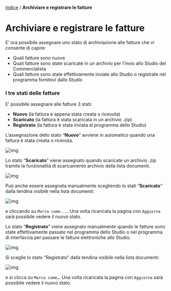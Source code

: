 [Indice](index.html) / **Archiviare e registrare le fatture**

# Archiviare e registrare le fatture

E’ ora possibile assegnare uno stato di archiviazione alle fatture che vi consente di capire:

- Quali fatture sono nuove
- Quali fatture sono state scaricate in un archivio per l’invio allo Studio del Commercialista
- Quali fatture sono state effettivamente inviate allo Studio o registrate nel programma fornitovi dallo Studio

### I tre stati delle fatture

E’ possibile assegnare alle fatture 3 stati:

- **Nuovo** (la fattura è appena stata creata o ricevuta)
- **Scaricato** (la fattura è stata scaricata in un archivio .zip)
- **Registrato** (la fattura è stata inviata al programma dello Studio)

L’assegnazione dello stato “**Nuovo**” avviene in automatico quando una fattura è stata creata o ricevuta.

![img](https://quovai.github.io/images/archivio-001.png)

Lo stato “**Scaricato**” viene assegnato quando scaricate un archivio .zip tramite la funzionalità di scaricamento archivio della lista documenti.

![img](https://quovai.github.io/images/archivio-002.png)

Può anche essere assegnata manualmente scegliendo lo stati “**Scaricato**” dalla tendina visibile nella lista documenti:

![img](https://quovai.github.io/images/archivio-003.png)

e cliccando su `Marca come...`. Una volta ricaricata la pagina con `Aggiorna` sarà possibile vedere il nuovo stato.

Lo stato “**Registrato**” viene assegnato manualmente quando le fatture sono state effettivamente passate nel programma dello Studio o nel programma di interfaccia per passare le fatture elettroniche allo Studio.

![img](https://quovai.github.io/images/archivio-004.png)

Si sceglie lo stato “Registrato” dalla tendina visibile nella lista documenti:

![img](https://quovai.github.io/images/archivio-005.png)

e si clicca su `Marca come…`.
Una volta ricaricata la pagina con `Aggiorna` sarà possibile vedere il nuovo stato.